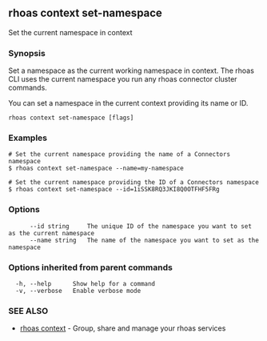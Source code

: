 ## rhoas context set-namespace

Set the current namespace in context

### Synopsis

Set a namespace as the current working namespace in context. The rhoas CLI uses the
current namespace you run any rhoas connector cluster commands.

You can set a namespace in the current context providing its name or ID.


```
rhoas context set-namespace [flags]
```

### Examples

```
# Set the current namespace providing the name of a Connectors namespace
$ rhoas context set-namespace --name=my-namespace

# Set the current namespace providing the ID of a Connectors namespace
$ rhoas context set-namespace --id=1iSSK8RQ3JKI8Q0OTFHF5FRg

```

### Options

```
      --id string     The unique ID of the namespace you want to set as the current namespace
      --name string   The name of the namespace you want to set as the namespace
```

### Options inherited from parent commands

```
  -h, --help      Show help for a command
  -v, --verbose   Enable verbose mode
```

### SEE ALSO

* [rhoas context](rhoas_context.md)	 - Group, share and manage your rhoas services


